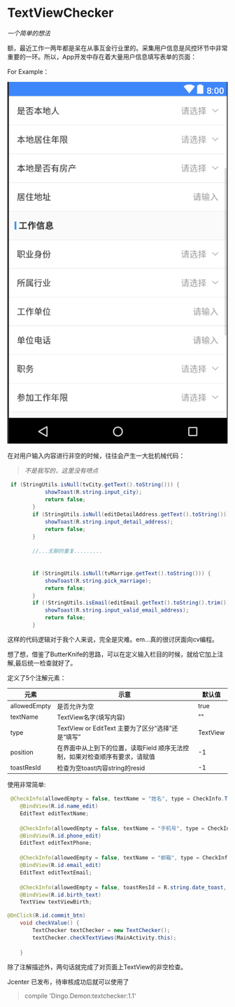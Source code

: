 # TextViewChecker

_一个简单的想法_

额，最近工作一两年都是呆在从事互金行业里的。采集用户信息是风控环节中非常重要的一环。所以，App开发中存在着大量用户信息填写表单的页面：

For Example：

![](https://github.com/DingoDemon/AndroidNotes/blob/master/LinkPics/view.png?raw=true)



在对用户输入内容进行非空的时候，往往会产生一大批机械代码：


> *不是我写的，这里没有喷点*

```java
 if (StringUtils.isNull(tvCity.getText().toString())) {
            showToast(R.string.input_city);
            return false;
        }
        if (StringUtils.isNull(editDetailAddress.getText().toString())){
            showToast(R.string.input_detail_address);
            return false;
        }
        
        //...无聊的重复.........
        
   
        if (StringUtils.isNull(tvMarrige.getText().toString())) {
            showToast(R.string.pick_marriage);
            return false;
        }
        if (!StringUtils.isEmail(editEmail.getText().toString().trim()){
            showToast(R.string.input_valid_email_address);
            return false;
        }
```

这样的代码逻辑对于我个人来说，完全是灾难。em...真的很讨厌面向cv编程。

想了想，借鉴了ButterKnife的思路，可以在定义输入栏目的时候，就给它加上注解,最后统一检查就好了。


定义了5个注解元素：

 元素 | 示意 | 默认值
| ------------ | ------------ | --------- |
| allowedEmpty|是否允许为空| true |
| textName | TextView名字(填写内容) | ""  |
| type  | TextView or EditText 主要为了区分“选择”还是“填写”| TextView |
| position | 在界面中从上到下的位置，读取Field 顺序无法控制，如果对检查顺序有要求，请赋值| -1 |
| toastResId | 检查为空toast内容string的resid | -1 |

使用非常简单:

```java
 @CheckInfo(allowedEmpty = false, textName = "姓名", type = CheckInfo.Type.EditTextView, position = 1)
    @BindView(R.id.name_edit)
    EditText editTextName;

    @CheckInfo(allowedEmpty = false, textName = "手机号", type = CheckInfo.Type.EditTextView, position = 2)
    @BindView(R.id.phone_edit)
    EditText editTextPhone;

    @CheckInfo(allowedEmpty = false, textName = "邮箱", type = CheckInfo.Type.EditTextView, position = 3)
    @BindView(R.id.email_edit)
    EditText editTextEmail;

    @CheckInfo(allowedEmpty = false, toastResId = R.string.date_toast, type = CheckInfo.Type.TextView, position = 4)
    @BindView(R.id.birth_text)
    TextView textViewBirth;
```

```java
@OnClick(R.id.commit_btn)
    void checkValue() {
        TextChecker textChecker = new TextChecker();
        textChecker.checkTextViews(MainActivity.this);

    }
```    

除了注解描述外，两句话就完成了对页面上TextView的非空检查。

Jcenter 已发布，待审核成功后就可以使用了


> compile 'Dingo.Demon:textchecker:1.1'


